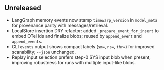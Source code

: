 ## Unreleased

- LangGraph memory events now stamp `timewarp_version` in `model_meta` for provenance parity with messages/retrieval.
- LocalStore insertion DRY refactor: added `_prepare_event_for_insert` to embed OTel ids and finalize blobs; reused by `append_event` and `append_events`.
- CLI `events` output shows compact labels (`sm=`, `ns=`, `thr=`) for improved scanability; `--json` unchanged.
- Replay input selection prefers step-0 SYS input blob when present, improving robustness for runs with multiple input-like blobs.

